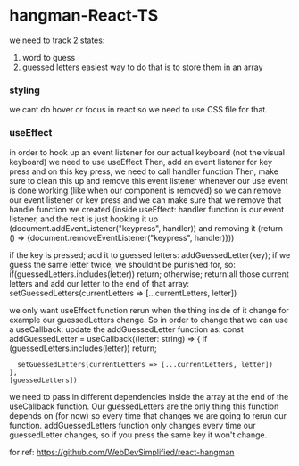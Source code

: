 # hangman-React-TS
we need to track 2 states:
1. word to guess
2. guessed letters
easiest way to do that is to store them in an array

### styling
we cant do hover or focus in react so we need to use CSS file for that.

### useEffect
in order to hook up an event listener for our actual keyboard
(not the visual keyboard) we need to use useEffect
Then, add an event listener for key press and on this key press, we need to call handler function
Then, make sure to clean this up and remove this event listener whenever our use event is done working (like when our component is removed) so we can remove our event listener or key press and we can make sure that we remove that handle function we created
(inside useEffect: handler function is our event listener, and the rest is just hooking it up (document.addEventListener("keypress", handler)) and removing it (return () => {document.removeEventListener("keypress", handler)}))

if the key is pressed; add it to guessed letters: addGuessedLetter(key);
if we guess the same letter twice, we shouldnt be punished for, so: 
if(guessedLetters.includes(letter)) return;
otherwise;
return all those current letters and add our letter to the end of that array:
setGuessedLetters(currentLetters => [...currentLetters, letter])

we only want useEffect function rerun when the thing inside of it change for example our guessedLetters change. So in order to change that we can use a useCallback:
update the addGuessedLetter function as:
const addGuessedLetter = useCallback((letter: string) => {
      if (guessedLetters.includes(letter)) return;

      setGuessedLetters(currentLetters => [...currentLetters, letter])
    },
    [guessedLetters])
we need to pass in different dependencies inside the array at the end of the useCallback function. Our guessedLetters are the only thing this function depends on (for now) so every time that changes we are going to rerun our function. addGuessedLetters function only changes every time our guessedLetter changes, so if you press the same key it won't change.

for ref: https://github.com/WebDevSimplified/react-hangman